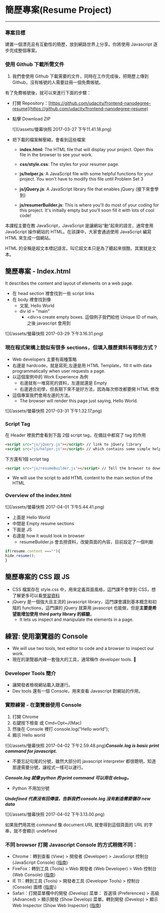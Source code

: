 # 簡歷專案\(Resume Project\)

---

### 專案目標

建置一個漂亮且有互動性的簡歷，放到網路世界上分享。你將使用 Javascript 逐步完成整個專案。

### 使用 Github 下載所需文件

1. 我們會使用 Github 下載需要的文件，同時在工作完成後，把簡歷上傳到 Github，沒有帳號的人需要註冊一個免費帳號。

有了免費帳號後，就可以來進行下面的步驟：

* 打開 Repository：[https://github.com/udacity/frontend-nanodegree-resume](https://github.com/udacity/frontend-nanodegree-resume)
* 點擊 Download ZIP

  ![](/assets/螢幕快照 2017-03-27 下午11.41.18.png)

* 把下載的檔案解壓縮，會看到這些檔案

  * **index.html**: The HTML file that will display your project. Open this file in the browser to see your work.

  * **css/style.css**: The styles for your resumer page.

  * **js/helper.js**: A JavaScript file with some helpful functions for your project. You won't have to modify this file until Problem Set 3

  * **js/jQuery.js**: A JavaScript library file that enables jQuery \(接下來會學到\)

  * **js/resumerBuilder.js**: This is where you'll do most of your coding for this project. It's initially empty but you'll soon fill it with lots of cool code!

本課程主要在教 JavaScript，JavaScript 是讓網站“動”起來的語言，通常會用 JavaScript 操作網站的 HTML。在該課中，大家會通過使用 JavaScript 編寫 HTML 來生成一個網站。

HTML 的全稱是超文本標記語言。叫它超文本只是為了聽起來很酷，其實就是文本。

## 簡歷專案 - Index.html

It describes the content and layout of elements on a web page.

* 在 head section 裡會找到一些 script links
* 在 body 裡會找到像
  * 文案, Hello World
  * div id = "main"
    * &lt;div&gt;s create empty boxes. 這個例子我們給他 Unique ID of main,之後 javascript 會用到

![](/assets/螢幕快照 2017-03-29 下午3.16.31.png)

### 現在程式架構上貌似有很多 sections，但填入履歷資料有哪些方式？

* Web developers 主要有兩種策略
* 右邊是 hardcode，就是寫死;左邊是用 HTML Template，fill it with data programmatically when user requests a page.
* 以這個案例中的 Work Experience 為例
  * 右邊就有一堆寫死的資料，左邊就還是 Empty
  * 右邊適合初學，但長期下來不是好方法，因為每次修改都要開 HTML 修改 
* 這個專案我們會用左邊的方法。
  * The browser will render this page just saying, Hello World.

![](/assets/螢幕快照 2017-03-31 下午1.32.17.png)

### Script Tag

在 Header 裡我們會看到下面 2個 script tag，在備註中都寫了 tag 的作用

```html
<script src="js/jQuery.js"></script> // link to jQuery library
<script src="js/helper.js"></script> // which contains some simple helper Javascript we've prepared for the project
```

下方還有1個 script tag

```html
<script src="js/resumeBuilder.js"></script> // Tell the browser to download and execute some javascript
```

* We will use the script to add HTML content to the main section of the HTML

### Overview of the index.html

![](/assets/螢幕快照 2017-04-01 下午5.44.41.png)

* 上面是 Hello World
* 中間是 Empty resume sections
* 下面是 JS
* 右邊是 how it would look in browser
  * resumeBuilder.js 會去撈資料，改變頁面的內容，目前設定了一個判斷

```js
if(resume.content ===""){
hide.resume();
}
```

## 簡歷專案的 CSS 跟 JS

* CSS 檔案存在 style.css 中，用來定義頁面風格，這門課不會學到 CSS，想了解更多可以看[學習資料](/qian-duan-gong-cheng-shi/xue-xi-zi-yuan.md)
* jQuery 是一個強大且主流的 javascript library，這門課會講到基本概念和初階的 functions，這門課的 jQuery 就算用 javascript 也能做，但是**主要是希望能增加使用 third party library 的經驗**。
  * It lets us inspect and manipulate the elements in a page.

## 練習: 使用瀏覽器的 Console

* We will use two tools, text editor to code and a browser to inspect our work.
* 現在的瀏覽器內建一套強大的工具，通常稱作 developer tools. 

### Developer Tools 簡介

* 讓開發者檢視網站載入跟運行。
* Dev tools 還有一個 Console，用來查看 Javascript 對網站的作用。

### 實際練習 - 在瀏覽器使用 Console

1. 打開 Chrome 
2. 右鍵按下檢查 或 Cmd+Opt+J\(Mac\)
3. 然後在 Console 裡打 console.log\("Hello world"\);
4. 顯示 Hello world

![](/assets/螢幕快照 2017-04-02 下午2.59.48.png)_**Console.log is basic print command for javascript.**_

* 不要忘記句尾的分號，雖然大部分的 javascript interpreter 都很聰明，知道那邊需要分號，讓程式一樣可以運行。

_**Console.log 就像 python 的 print command 可以用在 debug。**_

* Python 不用加分號

_**Undefined 代表沒有回傳值，告訴我們 console.log 沒有創造需要儲存 new data**_

![](/assets/螢幕快照 2017-04-02 下午3.13.00.png)

如果我們用其他 command 像 document.URL 就會得到這個頁面的 URL 的字串，就不會顯示 undefined 

### 不同 browser 打開 Javascript Console 的方式稍微不同：

* Chrome：轉到查看 \(View\) &gt; 開發者 \(Developer\) &gt; JavaScript 控制台 \(JavaScript Console\) \([指南](https://developer.chrome.com/devtools/docs/console)\)
* FireFox：轉到工具 \(Tools\) &gt; Web 開發者 \(Web Developer\) &gt; Web 控制台 \(Web Console\) \([指南](https://developer.mozilla.org/en-US/docs/Tools/Browser_Console)\)
* IE 11：轉到工具 \(Tools\) &gt; 開發者工具 \(Developer Tools\) &gt; 控制台 \(Console\) 圖標 \([指南](http://msdn.microsoft.com/en-us/library/ie/bg182326%28v=vs.85%29.aspx#The_Console_tool__CTRL___2_)\)
* Safari：打開菜單欄中的開發 \(Develop\) 菜單： 首選項 \(Preferences\) &gt; 高級 \(Advanced\) &gt; 顯示開發 \(Show Develop\) 菜單。轉到開發 \(Develop\) &gt; 顯示 Web Inspector \(Show Web Inspector\) \([指南](https://developer.apple.com/library/mac/documentation/AppleApplications/Conceptual/Safari_Developer_Guide/GettingStarted/GettingStarted.html)\)



